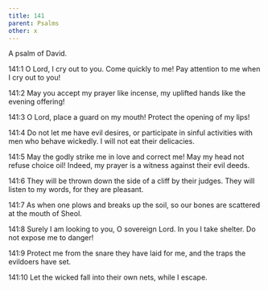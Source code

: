 ```yaml
---
title: 141
parent: Psalms
other: x
---
```



A psalm of David.


<a name="141:1">141:1</a> O Lord, I cry out to you. Come quickly to me!
Pay attention to me when I cry out to you!

<a name="141:2">141:2</a> May you accept my prayer like incense,
my uplifted hands like the evening offering!

<a name="141:3">141:3</a> O Lord, place a guard on my mouth!
Protect the opening of my lips!

<a name="141:4">141:4</a> Do not let me have evil desires,
or participate in sinful activities
with men who behave wickedly.
I will not eat their delicacies.

<a name="141:5">141:5</a> May the godly strike me in love and correct me!
May my head not refuse choice oil!
Indeed, my prayer is a witness against their evil deeds.

<a name="141:6">141:6</a> They will be thrown down the side of a cliff by their judges.
They will listen to my words, for they are pleasant.

<a name="141:7">141:7</a> As when one plows and breaks up the soil,
so our bones are scattered at the mouth of Sheol.

<a name="141:8">141:8</a> Surely I am looking to you, O sovereign Lord.
In you I take shelter.
Do not expose me to danger!

<a name="141:9">141:9</a> Protect me from the snare they have laid for me,
and the traps the evildoers have set.

<a name="141:10">141:10</a> Let the wicked fall into their own nets,
while I escape.